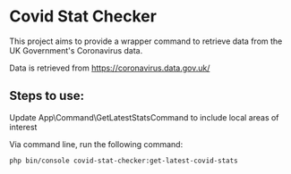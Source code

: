 Covid Stat Checker
===========================

This project aims to provide a wrapper command to retrieve data from the UK Government's Coronavirus data.

Data is retrieved from https://coronavirus.data.gov.uk/

Steps to use:
--------------

Update App\Command\GetLatestStatsCommand to include local areas of interest

Via command line, run the following command:

```
php bin/console covid-stat-checker:get-latest-covid-stats
```
